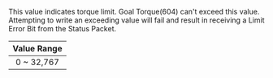 This value indicates torque limit. Goal Torque(604) can't exceed this value.  
Attempting to write an exceeding value will fail and result in receiving a Limit Error Bit from the Status Packet.

|Value Range|
| :---: |
|0 ~ 32,767|
